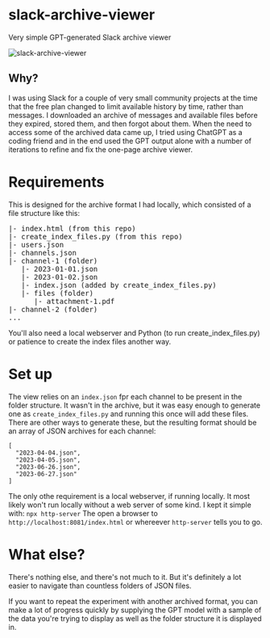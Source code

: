 # slack-archive-viewer
Very simple GPT-generated Slack archive viewer

![slack-archive-viewer](https://user-images.githubusercontent.com/319462/236436077-abe9c630-3cad-4f29-b634-7135c1b19267.png)


## Why?
I was using Slack for a couple of very small community projects at the time that the free plan changed to limit available history by time, rather than messages. I downloaded an archive of messages and available files before they expired, stored them, and then forgot about them. When the need to access some of the archived data came up, I tried using ChatGPT as a coding friend and in the end used the GPT output alone with a number of iterations to refine and fix the one-page archive viewer.

# Requirements
This is designed for the archive format I had locally, which consisted of a file structure like this:
<pre>
|- index.html (from this repo)
|- create_index_files.py (from this repo)
|- users.json
|- channels.json
|- channel-1 (folder)
   |- 2023-01-01.json
   |- 2023-01-02.json
   |- index.json (added by create_index_files.py)
   |- files (folder)
      |- attachment-1.pdf
|- channel-2 (folder)
...
</pre>

You'll also need a local webserver and Python (to run create_index_files.py) or patience to create the index files another way.

# Set up

The view relies on an `index.json` fpr each channel to be present in the folder structure. It wasn't in the archive, but it was easy enough to generate one as `create_index_files.py` and running this once will add these files. There are other ways to generate these, but the resulting format should be an array of JSON archives for each channel:
```
[
  "2023-04-04.json",
  "2023-04-05.json",
  "2023-06-26.json",
  "2023-06-27.json"
]
```

The only othe requirement is a local webserver, if running locally. It most likely won't run locally without a web server of some kind. I kept it simple with:
`npx http-server`
The open a browser to `http://localhost:8081/index.html` or whereever `http-server` tells you to go.

# What else?
There's nothing else, and there's not much to it. But it's definitely a lot easier to navigate than countless folders of JSON files.

If you want to repeat the experiment with another archived format, you can make a lot of progress quickly by supplying the GPT model with a sample of the data you're trying to display as well as the folder structure it is displayed in.
